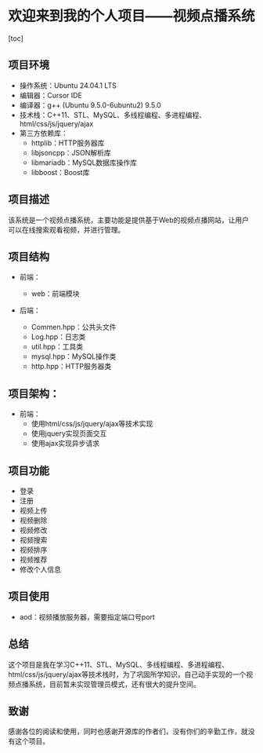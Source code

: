 # 欢迎来到我的个人项目——视频点播系统

[toc]

## 项目环境

- 操作系统：Ubuntu 24.04.1 LTS
- 编辑器：Cursor IDE
- 编译器：g++ (Ubuntu 9.5.0-6ubuntu2) 9.5.0
- 技术栈：C++11、STL、MySQL、多线程编程、多进程编程、html/css/js/jquery/ajax
- 第三方依赖库：
  - httplib：HTTP服务器库
  - libjsoncpp：JSON解析库
  - libmariadb：MySQL数据库操作库
  - libboost：Boost库

## 项目描述

该系统是一个视频点播系统，主要功能是提供基于Web的视频点播网站，让用户可以在线搜索观看视频，并进行管理。

## 项目结构

- 前端：

  - web：前端模块
- 后端：

  - Commen.hpp：公共头文件
  - Log.hpp：日志类
  - util.hpp：工具类
  - mysql.hpp：MySQL操作类
  - http.hpp：HTTP服务器类

## 项目架构：

- 前端：
  - 使用html/css/js/jquery/ajax等技术实现
  - 使用jquery实现页面交互
  - 使用ajax实现异步请求

## 项目功能

- 登录
- 注册
- 视频上传
- 视频删除
- 视频修改
- 视频搜索
- 视频排序
- 视频推荐
- 修改个人信息

## 项目使用

- aod：视频播放服务器，需要指定端口号port

## 总结

这个项目是我在学习C++11、STL、MySQL、多线程编程、多进程编程、html/css/js/jquery/ajax等技术栈时，为了巩固所学知识，自己动手实现的一个视频点播系统，目前暂未实现管理员模式，还有很大的提升空间。

## 致谢

感谢各位的阅读和使用，同时也感谢开源库的作者们，没有你们的辛勤工作，就没有这个项目。
